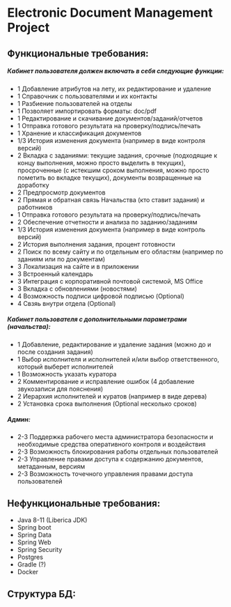 # Electronic Document Management Project

## Функциональные требования:
##### Кабинет пользователя должен включать в себя следующие функции:
* 1 Добавление атрибутов на лету, их редактирование и удаление
* 1 Справочник с пользователями и их контакты
* 1 Разбиение пользователей на отделы
* 1 Позволяет импортировать форматы: doc/pdf
* 1 Редактирование и скачивание документов/заданий/отчетов
* 1 Отправка готового результата на проверку/подпись/печать
* 1 Хранение и классификация документов
* 1/3 История изменения документа (например в виде контроля версий)
* 2 Вкладка с заданиями: текущие задания, срочные (подходящие к концу выполнения, можно просто выделить в текущих),
 просроченные (с истекшим сроком выполнения, можно просто пометить во вкладке текущих), документы возвращенные на доработку
* 2 Предпросмотр документов
* 2 Прямая и обратная связь Начальства (кто ставит задания) и работников
* 1 Отправка готового результата на проверку/подпись/печать
* 2 Обеспечение отчетности и анализа по заданию/заданиям
* 1/3 История изменения документа (например в виде контроль версий)
* 2 История выполнения задания, процент готовности
* 2 Поиск по всему сайту и по отдельным его областям (например по зданиям или по документам)
* 3 Локализация на сайте и в приложении
* 3 Встроенный календарь
* 3 Интеграция с корпоративной почтовой системой, MS Office
* 3 Вкладка с обновлениями (новостями)
* 4 Возможность подписи цифровой подписью (Optional)
* 4 Свзяь внутри отдела (Optional)

##### Кабинет пользователя с дополнительными параметрами (начальства):
* 1 Добавление, редактирование и удаление задания (можно до и после создания задания)
* 1 Выбор исполнителя и исполнителей и/или выбор ответственного, который выберет исполнителей
* 1 Возможность указать куратора
* 2 Комментирование и исправление ошибок (4 добавление звукозаписи для пояснения)
* 2 Иерархия исполнителей и куратов (например в виде дерева)
* 2 Установка срока выполнения (Optional несколько сроков)

##### Админ:
* 2-3 Поддержка рабочего места администратора безопасности и необходимые средства оперативного контроля и воздействия
* 2-3 Возможность блокирования работы отдельных пользователей
* 2-3 Управление правами доступа к содержанию документов, метаданным, версиям
* 2-3 Возможность точечного управления правами доступа пользователей

## Нефункциональные требования:
* Java 8-11 (Liberica JDK)
* Spring boot
* Spring Data 
* Spring Web
* Spring Security
* Postgres
* Gradle (?)
* Docker

## Структура БД:
